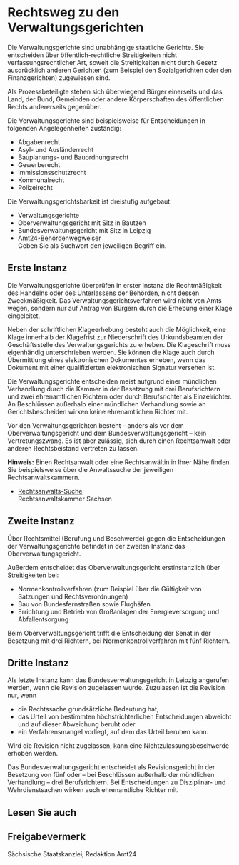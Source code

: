 # Rechtsweg zu den Verwaltungsgerichten

Die Verwaltungsgerichte sind unabhängige staatliche Gerichte. Sie entscheiden über öffentlich-rechtliche Streitigkeiten nicht verfassungsrechtlicher Art, soweit die Streitigkeiten nicht durch Gesetz ausdrücklich anderen Gerichten (zum Beispiel den Sozialgerichten oder den Finanzgerichten) zugewiesen sind.

Als Prozessbeteiligte stehen sich überwiegend Bürger einerseits und das Land, der Bund, Gemeinden oder andere Körperschaften des öffentlichen Rechts andererseits gegenüber.

Die Verwaltungsgerichte sind beispielsweise für Entscheidungen in folgenden Angelegenheiten zuständig:

* Abgabenrecht
* Asyl- und Ausländerrecht
* Bauplanungs- und Bauordnungsrecht
* Gewerberecht
* Immissionsschutzrecht
* Kommunalrecht
* Polizeirecht

Die Verwaltungsgerichtsbarkeit ist dreistufig aufgebaut:

* Verwaltungsgerichte
* Oberverwaltungsgericht mit Sitz in Bautzen
* Bundesverwaltungsgericht mit Sitz in Leipzig
* [Amt24-Behördenwegweiser](https://amt24.sachsen.de/web/guest/trefferliste/-/trefferliste/q-gemeinde/f-organisationseinheit "Amt24 Behördenwegweiser, Gemeinde")  
   Geben Sie als Suchwort den jeweiligen Begriff ein.

Erste Instanz
-------------

Die Verwaltungsgerichte überprüfen in erster Instanz die Rechtmäßigkeit des Handelns oder des Unterlassens der Behörden, nicht dessen Zweckmäßigkeit. Das Verwaltungsgerichtsverfahren wird nicht von Amts wegen, sondern nur auf Antrag von Bürgern durch die Erhebung einer Klage eingeleitet.

Neben der schriftlichen Klageerhebung besteht auch die Möglichkeit, eine Klage innerhalb der Klagefrist zur Niederschrift des Urkundsbeamten der Geschäftsstelle des Verwaltungsgerichts zu erheben. Die Klageschrift muss eigenhändig unterschrieben werden. Sie können die Klage auch durch Übermittlung eines elektronischen Dokumentes erheben, wenn das Dokument mit einer qualifizierten elektronischen Signatur versehen ist.

Die Verwaltungsgerichte entscheiden meist aufgrund einer mündlichen Verhandlung durch die Kammer in der Besetzung mit drei Berufsrichtern und zwei ehrenamtlichen Richtern oder durch Berufsrichter als Einzelrichter. An Beschlüssen außerhalb einer mündlichen Verhandlung sowie an Gerichtsbescheiden wirken keine ehrenamtlichen Richter mit.

Vor den Verwaltungsgerichten besteht – anders als vor dem Oberverwaltungsgericht und dem Bundesverwaltungsgericht – kein Vertretungszwang. Es ist aber zulässig, sich durch einen Rechtsanwalt oder anderen Rechtsbeistand vertreten zu lassen.

**Hinweis:** Einen Rechtsanwalt oder eine Rechtsanwältin in Ihrer Nähe finden Sie beispielsweise über die Anwaltssuche der jeweiligen Rechtsanwaltskammern.

* [Rechtsanwalts-Suche](http://www.rak-sachsen.de/fuer-buerger/anwaltssuche/ "Rechtsanwalt-Suchdienst")  
   Rechtsanwaltskammer Sachsen

Zweite Instanz
--------------

Über Rechtsmittel (Berufung und Beschwerde) gegen die Entscheidungen der Verwaltungsgerichte befindet in der zweiten Instanz das Oberverwaltungsgericht.

Außerdem entscheidet das Oberverwaltungsgericht erstinstanzlich über Streitigkeiten bei:

* Normenkontrollverfahren (zum Beispiel über die Gültigkeit von Satzungen und Rechtsverordnungen)
* Bau von Bundesfernstraßen sowie Flughäfen
* Errichtung und Betrieb von Großanlagen der Energieversorgung und Abfallentsorgung

Beim Oberverwaltungsgericht trifft die Entscheidung der Senat in der Besetzung mit drei Richtern, bei Normenkontrollverfahren mit fünf Richtern.

Dritte Instanz
--------------

Als letzte Instanz kann das Bundesverwaltungsgericht in Leipzig angerufen werden, wenn die Revision zugelassen wurde. Zuzulassen ist die Revision nur, wenn

* die Rechtssache grundsätzliche Bedeutung hat,
* das Urteil von bestimmten höchstrichterlichen Entscheidungen abweicht und auf dieser Abweichung beruht oder
* ein Verfahrensmangel vorliegt, auf dem das Urteil beruhen kann.

Wird die Revision nicht zugelassen, kann eine Nichtzulassungsbeschwerde erhoben werden.

Das Bundesverwaltungsgericht entscheidet als Revisionsgericht in der Besetzung von fünf oder – bei Beschlüssen außerhalb der mündlichen Verhandlung – drei Berufsrichtern. Bei Entscheidungen zu Disziplinar- und Wehrdienstsachen wirken auch ehrenamtliche Richter mit.

## Lesen Sie auch

## Freigabevermerk

Sächsische Staatskanzlei, Redaktion Amt24
